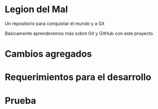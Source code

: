 # Legion del Mal
Un repositorio para conquistar el mundo y a Git

Básicamente aprenderemos más sobre Git y GitHub con este proyecto

# Cambios agregados

# Requerimientos para el desarrollo

# Prueba